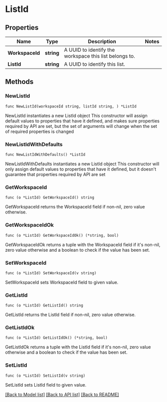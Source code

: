 # ListId

## Properties

Name | Type | Description | Notes
------------ | ------------- | ------------- | -------------
**WorkspaceId** | **string** | A UUID to identify the workspace this list belongs to. | 
**ListId** | **string** | A UUID to identify this list. | 

## Methods

### NewListId

`func NewListId(workspaceId string, listId string, ) *ListId`

NewListId instantiates a new ListId object
This constructor will assign default values to properties that have it defined,
and makes sure properties required by API are set, but the set of arguments
will change when the set of required properties is changed

### NewListIdWithDefaults

`func NewListIdWithDefaults() *ListId`

NewListIdWithDefaults instantiates a new ListId object
This constructor will only assign default values to properties that have it defined,
but it doesn't guarantee that properties required by API are set

### GetWorkspaceId

`func (o *ListId) GetWorkspaceId() string`

GetWorkspaceId returns the WorkspaceId field if non-nil, zero value otherwise.

### GetWorkspaceIdOk

`func (o *ListId) GetWorkspaceIdOk() (*string, bool)`

GetWorkspaceIdOk returns a tuple with the WorkspaceId field if it's non-nil, zero value otherwise
and a boolean to check if the value has been set.

### SetWorkspaceId

`func (o *ListId) SetWorkspaceId(v string)`

SetWorkspaceId sets WorkspaceId field to given value.


### GetListId

`func (o *ListId) GetListId() string`

GetListId returns the ListId field if non-nil, zero value otherwise.

### GetListIdOk

`func (o *ListId) GetListIdOk() (*string, bool)`

GetListIdOk returns a tuple with the ListId field if it's non-nil, zero value otherwise
and a boolean to check if the value has been set.

### SetListId

`func (o *ListId) SetListId(v string)`

SetListId sets ListId field to given value.



[[Back to Model list]](../README.md#documentation-for-models) [[Back to API list]](../README.md#documentation-for-api-endpoints) [[Back to README]](../README.md)


